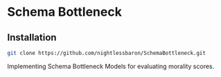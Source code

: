 # Schema Bottleneck

## Installation 

```bash
git clone https://github.com/nightlessbaron/SchemaBottleneck.git
```
Implementing Schema Bottleneck Models for evaluating morality scores.
